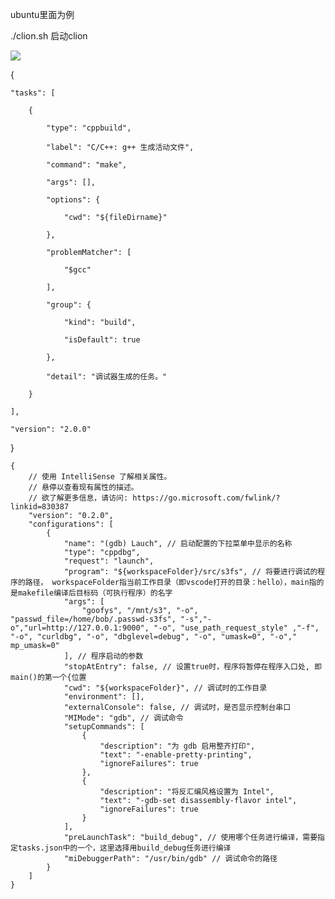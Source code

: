 ubuntu里面为例

./clion.sh 启动clion

![](D:/download/youdaonote-pull-master/data/Technology/开发工具/images/WEBRESOURCE0872dd893275d24762dc1c94c16c2413截图.png)

{

    "tasks": [

        {

            "type": "cppbuild",

            "label": "C/C++: g++ 生成活动文件",

            "command": "make",

            "args": [],

            "options": {

                "cwd": "${fileDirname}"

            },

            "problemMatcher": [

                "$gcc"

            ],

            "group": {

                "kind": "build",

                "isDefault": true

            },

            "detail": "调试器生成的任务。"

        }

    ],

    "version": "2.0.0"

}

```
{
    // 使用 IntelliSense 了解相关属性。 
    // 悬停以查看现有属性的描述。
    // 欲了解更多信息，请访问: https://go.microsoft.com/fwlink/?linkid=830387
    "version": "0.2.0",
    "configurations": [
        {
            "name": "(gdb) Lauch", // 启动配置的下拉菜单中显示的名称
            "type": "cppdbg",
            "request": "launch",
            "program": "${workspaceFolder}/src/s3fs", // 将要进行调试的程序的路径， workspaceFolder指当前工作目录（即vscode打开的目录：hello），main指的是makefile编译后目标码（可执行程序）的名字
            "args": [
                "goofys", "/mnt/s3", "-o", "passwd_file=/home/bob/.passwd-s3fs", "-s","-o","url=http://127.0.0.1:9000", "-o", "use_path_request_style" ,"-f", "-o", "curldbg", "-o", "dbglevel=debug", "-o", "umask=0", "-o"," mp_umask=0"
            ], // 程序启动的参数
            "stopAtEntry": false, // 设置true时，程序将暂停在程序入口处, 即main()的第一个{位置
            "cwd": "${workspaceFolder}", // 调试时的工作目录
            "environment": [],
            "externalConsole": false, // 调试时，是否显示控制台串口
            "MIMode": "gdb", // 调试命令
            "setupCommands": [
                {
                    "description": "为 gdb 启用整齐打印",
                    "text": "-enable-pretty-printing",
                    "ignoreFailures": true
                },
                {
                    "description": "将反汇编风格设置为 Intel",
                    "text": "-gdb-set disassembly-flavor intel",
                    "ignoreFailures": true
                }
            ],
            "preLaunchTask": "build_debug", // 使用哪个任务进行编译，需要指定tasks.json中的一个，这里选择用build_debug任务进行编译
            "miDebuggerPath": "/usr/bin/gdb" // 调试命令的路径
        }
    ]
}
```